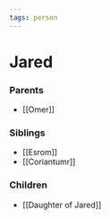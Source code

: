 ```yaml
---
tags: person
---
```

# Jared
### Parents
- [[Omer]]

### Siblings
- [[Esrom]]
- [[Coriantumr]]

### Children
- [[Daughter of Jared]]
